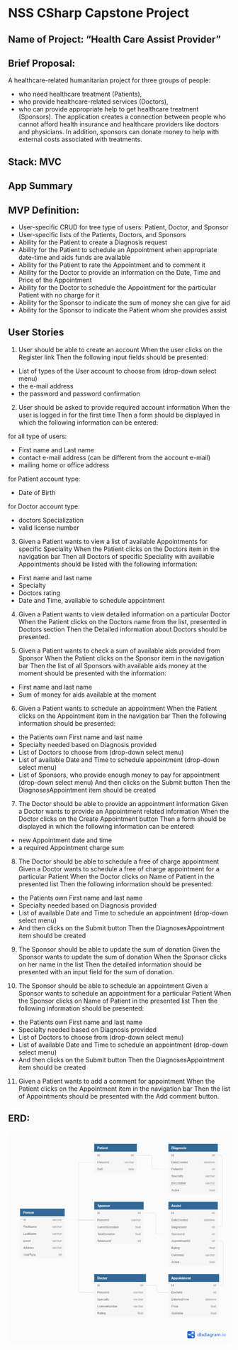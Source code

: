 # NSS CSharp Capstone Project


## Name of Project: “Health Care Assist Provider”


## Brief Proposal:
A healthcare-related humanitarian project for three groups of people: 
* who need healthcare treatment (Patients), 
* who provide healthcare-related services (Doctors), 
* who can provide appropriate help to get healthcare treatment (Sponsors).
The application creates a connection between people who cannot afford health insurance and healthcare providers like doctors and physicians. In addition, sponsors can donate money to help with external costs associated with treatments.


## Stack: MVC 


## App Summary

## MVP Definition: 
* User-specific CRUD for tree type of users: Patient, Doctor, and Sponsor
* User-specific lists of the Patients, Doctors, and Sponsors
* Ability for the Patient to create a Diagnosis request
* Ability for the Patient to schedule an Appointment when appropriate date-time and aids funds are available
* Ability for the Patient to rate the Appointment and to comment it
* Ability for the Doctor to provide an information on the Date, Time and Price of the Appointment
* Ability for the Doctor to schedule the Appointment for the particular Patient with no charge for it
* Ability for the Sponsor to indicate the sum of money she can give for aid
* Ability for the Sponsor to indicate the Patient whom she provides assist


## User Stories

1. User should be able to create an account
	When the user clicks on the Register link
	Then the following input fields should be presented:
- List of types of the User account to choose from (drop-down select menu)
- the e-mail address
- the password and password confirmation

2. User should be asked to provide required account information
	When the user is logged in for the first time
	Then a form should be displayed in which the following information can be entered:

for all type of users:
- First name and Last name
- contact e-mail address (can be different from the account e-mail)
- mailing home or office address

for Patient account type:
- Date of Birth

for Doctor account type:
- doctors Specialization
- valid license number

3. Given a Patient wants to view a list of available Appointments for specific Speciality
	When the Patient clicks on the Doctors item in the navigation bar
	Then all Doctors of specific Speciality with available Appointments should be listed with the following information:
- First name and last name
- Specialty
- Doctors rating
- Date and Time, available to schedule appointment

4. Given a Patient wants to view detailed information on a particular Doctor
	When the Patient clicks on the Doctors name from the list, presented in Doctors section
	Then the Detailed information about Doctors should be presented.

5. Given a Patient wants to check a sum of available aids provided from Sponsor
	When the Patient clicks on the Sponsor item in the navigation bar
	Then the list of all Sponsors with available aids money at the moment should be presented with the information:
- First name and last name
- Sum of money for aids available at the moment

6. Given a Patient wants to schedule an appointment
	When the Patient clicks on the Appointment item in the navigation bar
	Then the following information should be presented:
- the Patients own First name and last name
- Specialty needed based on Diagnosis provided
- List of Doctors to choose from (drop-down select menu)
- List of available Date and Time to schedule appointment (drop-down select menu)
- List of Sponsors, who provide enough money to pay for appointment (drop-down select menu)
	And then clicks on the Submit button
	Then the DiagnosesAppointment item should be created

7. The Doctor should be able to provide an appointment information
	Given a Doctor wants to provide an Appointment related information
	When the Doctor clicks on the Create Appointment button
	Then a form should be displayed in which the following information can be entered:
- new Appointment date and time
- a required Appointment charge sum

8. The Doctor should be able to schedule a free of charge appointment
	Given a Doctor wants to schedule a free of charge appointment for a particular Patient
	When the Doctor clicks on Name of Patient in the presented list
	Then the following information should be presented:
- the Patients own First name and last name
- Specialty needed based on Diagnosis provided
- List of available Date and Time to schedule an appointment (drop-down select menu)
- And then clicks on the Submit button
	Then the DiagnosesAppointment item should be created

9. The Sponsor should be able to update the sum of donation
	Given the Sponsor wants to update the sum of donation
	When the Sponsor clicks on her name in the list
	Then the detailed information should be presented with an input field for the sum of donation.

10. The Sponsor should be able to schedule an appointment
	Given a Sponsor wants to schedule an appointment for a particular Patient
	When the Sponsor clicks on Name of Patient in the presented list
	Then the following information should be presented:
- the Patients own First name and last name
- Specialty needed based on Diagnosis provided
- List of Doctors to choose from (drop-down select menu)
- List of available Date and Time to schedule an appointment (drop-down select menu)
- And then clicks on the Submit button
	Then the DiagnosesAppointment item should be created

11. Given a Patient wants to add a comment for appointment
	When the Patient clicks on the Appointment item in the navigation bar
	Then the list of Appointments should be presented with the Add comment button.


## ERD:
![Initial ERD](/CSharpCapstoneERD.png)
